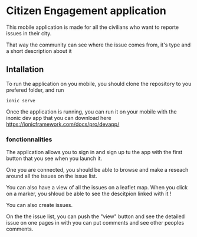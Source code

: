 # Citizen Engagement application

This mobile application is made for all the civilians who want to reporte issues in their city.

That way the community can see where the issue comes from, it's type and a short description about it

## Intallation

To run the application on you mobile, you should clone the repository to you prefered folder, and
run

```
ionic serve
```

Once the application is running, you can run it on your mobile with the inonic dev app that you can download here https://ionicframework.com/docs/pro/devapp/


### fonctionnalities

The application allows you to sign in and sign up tu the app with the first button that you see when you launch it.

One you are connected, you should be able to browse and make a reseach around all the issues on the issue list.

You can also have a view of all the issues on a leaflet map. When you click on a marker, you shloud be able to see the descitpion linked with it !

You can also create issues.

On the the issue list, you can push the "view" button and see the detailed issue on one pages in with you can put comments and see other peoples comments.
